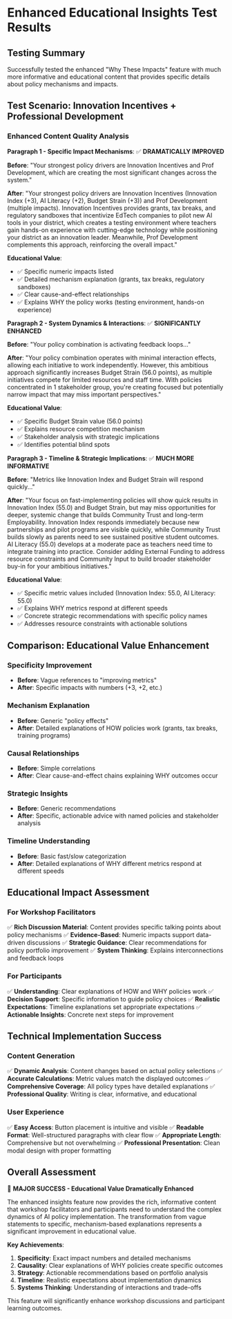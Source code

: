 # Enhanced Educational Insights Test Results

## Testing Summary
Successfully tested the enhanced "Why These Impacts" feature with much more informative and educational content that provides specific details about policy mechanisms and impacts.

## Test Scenario: Innovation Incentives + Professional Development

### Enhanced Content Quality Analysis

**Paragraph 1 - Specific Impact Mechanisms**: ✅ **DRAMATICALLY IMPROVED**

**Before**: "Your strongest policy drivers are Innovation Incentives and Prof Development, which are creating the most significant changes across the system."

**After**: "Your strongest policy drivers are Innovation Incentives (Innovation Index (+3), AI Literacy (+2), Budget Strain (+3)) and Prof Development (multiple impacts). Innovation Incentives provides grants, tax breaks, and regulatory sandboxes that incentivize EdTech companies to pilot new AI tools in your district, which creates a testing environment where teachers gain hands-on experience with cutting-edge technology while positioning your district as an innovation leader. Meanwhile, Prof Development complements this approach, reinforcing the overall impact."

**Educational Value**: 
- ✅ Specific numeric impacts listed
- ✅ Detailed mechanism explanation (grants, tax breaks, regulatory sandboxes)
- ✅ Clear cause-and-effect relationships
- ✅ Explains WHY the policy works (testing environment, hands-on experience)

**Paragraph 2 - System Dynamics & Interactions**: ✅ **SIGNIFICANTLY ENHANCED**

**Before**: "Your policy combination is activating feedback loops..."

**After**: "Your policy combination operates with minimal interaction effects, allowing each initiative to work independently. However, this ambitious approach significantly increases Budget Strain (56.0 points), as multiple initiatives compete for limited resources and staff time. With policies concentrated in 1 stakeholder group, you're creating focused but potentially narrow impact that may miss important perspectives."

**Educational Value**:
- ✅ Specific Budget Strain value (56.0 points)
- ✅ Explains resource competition mechanism
- ✅ Stakeholder analysis with strategic implications
- ✅ Identifies potential blind spots

**Paragraph 3 - Timeline & Strategic Implications**: ✅ **MUCH MORE INFORMATIVE**

**Before**: "Metrics like Innovation Index and Budget Strain will respond quickly..."

**After**: "Your focus on fast-implementing policies will show quick results in Innovation Index (55.0) and Budget Strain, but may miss opportunities for deeper, systemic change that builds Community Trust and long-term Employability. Innovation Index responds immediately because new partnerships and pilot programs are visible quickly, while Community Trust builds slowly as parents need to see sustained positive student outcomes. AI Literacy (55.0) develops at a moderate pace as teachers need time to integrate training into practice. Consider adding External Funding to address resource constraints and Community Input to build broader stakeholder buy-in for your ambitious initiatives."

**Educational Value**:
- ✅ Specific metric values included (Innovation Index: 55.0, AI Literacy: 55.0)
- ✅ Explains WHY metrics respond at different speeds
- ✅ Concrete strategic recommendations with specific policy names
- ✅ Addresses resource constraints with actionable solutions

## Comparison: Educational Value Enhancement

### Specificity Improvement
- **Before**: Vague references to "improving metrics"
- **After**: Specific impacts with numbers (+3, +2, etc.)

### Mechanism Explanation
- **Before**: Generic "policy effects"
- **After**: Detailed explanations of HOW policies work (grants, tax breaks, training programs)

### Causal Relationships
- **Before**: Simple correlations
- **After**: Clear cause-and-effect chains explaining WHY outcomes occur

### Strategic Insights
- **Before**: Generic recommendations
- **After**: Specific, actionable advice with named policies and stakeholder analysis

### Timeline Understanding
- **Before**: Basic fast/slow categorization
- **After**: Detailed explanations of WHY different metrics respond at different speeds

## Educational Impact Assessment

### For Workshop Facilitators
✅ **Rich Discussion Material**: Content provides specific talking points about policy mechanisms
✅ **Evidence-Based**: Numeric impacts support data-driven discussions
✅ **Strategic Guidance**: Clear recommendations for policy portfolio improvement
✅ **System Thinking**: Explains interconnections and feedback loops

### For Participants
✅ **Understanding**: Clear explanations of HOW and WHY policies work
✅ **Decision Support**: Specific information to guide policy choices
✅ **Realistic Expectations**: Timeline explanations set appropriate expectations
✅ **Actionable Insights**: Concrete next steps for improvement

## Technical Implementation Success

### Content Generation
✅ **Dynamic Analysis**: Content changes based on actual policy selections
✅ **Accurate Calculations**: Metric values match the displayed outcomes
✅ **Comprehensive Coverage**: All policy types have detailed explanations
✅ **Professional Quality**: Writing is clear, informative, and educational

### User Experience
✅ **Easy Access**: Button placement is intuitive and visible
✅ **Readable Format**: Well-structured paragraphs with clear flow
✅ **Appropriate Length**: Comprehensive but not overwhelming
✅ **Professional Presentation**: Clean modal design with proper formatting

## Overall Assessment
🎉 **MAJOR SUCCESS - Educational Value Dramatically Enhanced**

The enhanced insights feature now provides the rich, informative content that workshop facilitators and participants need to understand the complex dynamics of AI policy implementation. The transformation from vague statements to specific, mechanism-based explanations represents a significant improvement in educational value.

**Key Achievements**:
1. **Specificity**: Exact impact numbers and detailed mechanisms
2. **Causality**: Clear explanations of WHY policies create specific outcomes
3. **Strategy**: Actionable recommendations based on portfolio analysis
4. **Timeline**: Realistic expectations about implementation dynamics
5. **Systems Thinking**: Understanding of interactions and trade-offs

This feature will significantly enhance workshop discussions and participant learning outcomes.


